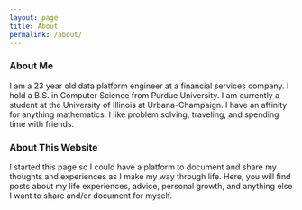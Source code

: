 ```yaml
---
layout: page
title: About
permalink: /about/
---
```


### About Me

I am a 23 year old data platform engineer at a financial services company. I hold a B.S. in Computer Science from Purdue University. I am currently a student at the University of Illinois at Urbana-Champaign. I have an affinity for anything mathematics. I like problem solving, traveling, and spending time with friends.

### About This Website

I started this page so I could have a platform to document and share my thoughts and experiences as I make my way through life. Here, you will find posts about my life experiences, advice, personal growth, and anything else I want to share and/or document for myself.
